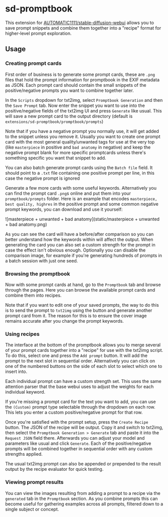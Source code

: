 # sd-promptbook

This extension for [AUTOMATIC1111/stable-diffusion-webui](https://github.com/AUTOMATIC1111/stable-diffusion-webui) allows you to save prompt snippets and combine them together into a "recipe" format for higher-level prompt exploration.

## Usage

### Creating prompt cards

First order of business is to generate some prompt cards, these are `.png` files that hold the prompt information for promptbook in the EXIF metadata as JSON. Each prompt card should contain the small snippets of the positive/negative prompts you want to combine together later.

In the `Scripts` dropdown for txt2img, select `Promptbook Generation` and then the `Save Prompt` tab. Now enter the snippet you want to use into the positive/negative fields of the txt2img UI and press `Generate` like usual. This will save a new prompt card to the output directory (default is `extensions/sd-promptbook/promptbook/prompts`)

Note that if you have a negative prompt you normally use, it will get added to the snippet unless you remove it. Usually you want to create one prompt card with the most general quality/unwanted tags for use at the very top (like `masterpiece` in positive and `bad anatomy` in negative) and keep the negative prompt blank for more specific promptcards unless there's something specific you want that snippet to add.

You can also batch generate prompt cards using the `Batch file` field. It should point to a `.txt` file containing one positive prompt per line, in this case the negative prompt is ignored

Generate a few more cards with some useful keywords. Alternatively you can find the prompt card `.png`s online and put them into your `promptbook/prompts` folder. Here is an example that encodes `masterpiece, best quality, highres` in the positive prompt and some common negative prompt keywords, you can download and use it yourself:

![masterpiece + unwanted + bad anatomy](static/masterpiece + unwanted + bad anatomy.png)

As you can see the card will have a before/after comparison so you can better understand how the keywords within will affect the output. When generating the card you can also set a custom strength for the prompt in case the effect isn't obvious enough. Optionally you can disable the comparison image, for example if you're generating hundreds of prompts in a batch session with just one seed.

### Browsing the promptbook

Now with some prompt cards at hand, go to the `Promptbook` tab and browse through the pages. Here you can browse the available prompt cards and combine them into recipes.

Note that if you want to edit one of your saved prompts, the way to do this is to send the prompt to `txt2img` using the button and generate another prompt card from it. The reason for this is to ensure the cover image remains accurate after you change the prompt keywords.

### Using recipes

The interface at the bottom of the promptbook allows you to merge several of your prompt cards together into a "recipe" for use with the txt2img script. To do this, select one and press the `Add prompt` button. It will add the prompt to the next slot in sequential order. Alternatively you can click on one of the numbered buttons on the side of each slot to select which one to insert into.

Each individual prompt can have a custom strength set. This uses the same attention parser that the base webui uses to adjust the weights for each individual keyword.

If you're missing a prompt card for the text you want to add, you can use the `(Custom)` prompt type selectable through the dropdown on each row. This lets you enter a custom positive/negative prompt for that row.

Once you're satisfied with the prompt setup, press the `Create Recipe` button. The JSON of the recipe will be output. Copy it and switch to txt2img, then select the `Promptbook Generation > Generate` tab and paste it into the `Request JSON` field there. Afterwards you can adjust your model and parameters like usual and click `Generate`. Each of the positive/negative prompts will be combined together in sequential order with any custom strengths applied. 

The usual txt2img prompt can also be appended or prepended to the result output by the recipe evaluator for quick testing.

### Viewing prompt results

You can view the images resulting from adding a prompt to a recipe via the `generated` tab in the `Promptbook` section. As you combine prompts this can become useful for gathering examples across all prompts, filtered down to a single subject or concept.
